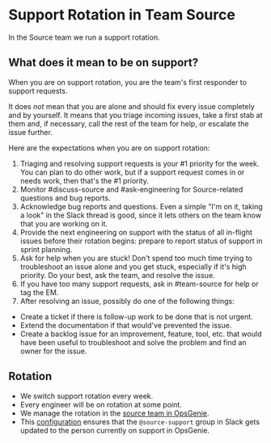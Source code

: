 # Support Rotation in Team Source

In the Source team we run a support rotation.

## What does it mean to be on support?

When you are on support rotation, you are the team's first responder to support requests.

It does _not_ mean that you are alone and should fix every issue completely and by yourself. It means that you triage incoming issues, take a first stab at them and, if necessary, call the rest of the team for help, or escalate the issue further.

Here are the expectations when you are on support rotation:

1. Triaging and resolving support requests is your #1 priority for the week. You can plan to do other work, but if a support request comes in or needs work, then that's the #1 priority.
1. Monitor #discuss-source and #ask-engineering for Source-related questions and bug reports.
1. Acknowledge bug reports and questions. Even a simple "I'm on it, taking a look" in the Slack thread is good, since it lets others on the team know that you are working on it.
1. Provide the next engineering on support with the status of all in-flight issues before their rotation begins: prepare to report status of support in sprint planning.
1. Ask for help when you are stuck! Don't spend too much time trying to troubleshoot an issue alone and you get stuck, especially if it's high priority. Do your best, ask the team, and resolve the issue.
1. If you have too many support requests, ask in #team-source for help or tag the EM.
1. After resolving an issue, possibly do one of the following things:

- Create a ticket if there is follow-up work to be done that is not urgent.
- Extend the documentation if that would've prevented the issue.
- Create a backlog issue for an improvement, feature, tool, etc. that would have been useful to troubleshoot and solve the problem and find an owner for the issue.

## Rotation

- We switch support rotation every week.
- Every engineer will be on rotation at some point.
- We manage the rotation in the [source team in OpsGenie](https://sourcegraph.app.opsgenie.com/teams/dashboard/2dfa5270-6a5f-49f5-bc1a-abb6e20f9676/main).
- This [configuration](https://github.com/sourcegraph/background-jobs/blob/6980e3fe98808ef27aaa771298384f7ad4b14d8c/slackgenie/config.yaml#L14-L15) ensures that the `@source-support` group in Slack gets updated to the person currently on support in OpsGenie.
